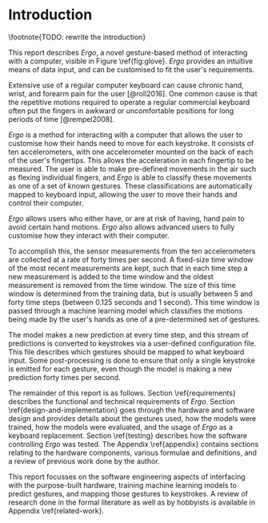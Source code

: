 # Introduction

\footnote{TODO: rewrite the introduction}

<!---
\begin{figure}[!htb]
\centering
\includegraphics[width=0.6\textwidth, angle=270]{src/imgs/glove.png}
\caption{\emph{Ergo} collects data from sensors mounted at the user's
fingertips. These data are classified into gestures, which are mapped to
keystrokes and then sent to the user's computer as regular keyboard input.}
\label{fig:glove}
\end{figure}
--->

This report describes _Ergo_, a novel gesture-based method of interacting with
a computer, visible in Figure \ref{fig:glove}. _Ergo_ provides an intuitive
means of data input, and can be customised to fit the user's requirements.

Extensive use of a regular computer keyboard can cause chronic hand, wrist, and
forearm pain for the user [@roll2016]. One common cause is that the repetitive
motions required to operate a regular commercial keyboard often put the fingers
in awkward or uncomfortable positions for long periods of time [@rempel2008].

_Ergo_ is a method for interacting with a computer that allows the user to
customise how their hands need to move for each keystroke. It consists of ten
accelerometers, with one accelerometer mounted on the back of each of the
user's fingertips. This allows the acceleration in each fingertip to be
measured. The user is able to make pre-defined movements in the air such as
flexing individual fingers, and _Ergo_ is able to classify these movements as
one of a set of known gestures. These classifications are automatically mapped
to keyboard input, allowing the user to move their hands and control their
computer.

_Ergo_ allows users who either have, or are at risk of having, hand pain to
avoid certain hand motions. _Ergo_ also allows advanced users to fully
customise how they interact with their computer.

To accomplish this, the sensor measurements from the ten accelerometers are
collected at a rate of forty times per second. A fixed-size time window of the
most recent measurements are kept, such that in each time step a new measurement
is added to the time window and the oldest measurement is removed from the time
window. The size of this time window is determined from the training data, but
is usually between 5 and forty time steps (between 0.125 seconds and 1 second).
This time window is passed through a machine learning model which classifies
the motions being made by the user's hands as one of a pre-determined set of
gestures.

The model makes a new prediction at every time step, and this stream of
predictions is converted to keystrokes via a user-defined configuration file.
This file describes which gestures should be mapped to what keyboard input.
Some post-processing is done to ensure that only a single keystroke is emitted
for each gesture, even though the model is making a new prediction forty times per
second.

The remainder of this report is as follows. Section \ref{requirements}
describes the functional and technical requirements of _Ergo_. Section
\ref{design-and-implementation} goes through the hardware and software design
and provides details about the gestures used, how the models were trained, how
the models were evaluated, and the usage of _Ergo_ as a keyboard replacement.
Section \ref{testing} describes how the software controlling _Ergo_ was tested.
The Appendix \ref{appendix} contains sections relating to the hardware
components, various formulae and definitions, and a review of previous work
done by the author.

This report focusses on the software engineering aspects of interfacing with
the purpose-built hardware, training machine learning models to predict
gestures, and mapping those gestures to keystrokes. A review of research done
in the formal literature as well as by hobbyists is available in Appendix
\ref{related-work}.
